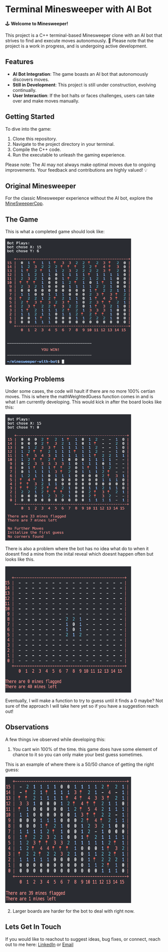 # Terminal Minesweeper with AI Bot

🕹️ **Welcome to Minesweeper!**

This project is a C++ terminal-based Minesweeper clone with an AI bot that strives to find and execute moves autonomously. 🤖 Please note that the project is a work in progress, and is undergoing active development.

## Features

- **AI Bot Integration**: The game boasts an AI bot that autonomously discovers moves.
- **Still in Development**: This project is still under construction, evolving continually.
- **User Interaction**: If the bot halts or faces challenges, users can take over and make moves manually.

## Getting Started

To dive into the game:

1. Clone this repository.
2. Navigate to the project directory in your terminal.
3. Compile the C++ code.
4. Run the executable to unleash the gaming experience.

Please note: The AI may not always make optimal moves due to ongoing improvements. Your feedback and contributions are highly valued! 💡

## Original Minesweeper

For the classic Minesweeper experience without the AI bot, explore the [MineSweeperCpp](https://github.com/AndyNichol3/MineSweeperCpp).

## The Game

This is what a completed game should look like: 

<img src="https://github.com/AndyNichol3/Minesweeper-Bot/blob/main/completedBotGame.png" alt="completed game" width="400" height="400">

## Working Problems

Under some cases, the code will hault if there are no more 100% certian moves. 
This is where the mathWeightedGuess function comes in and is what I am currently developing. 
This would kick in after the board looks like this: 

<img src="https://github.com/AndyNichol3/Minesweeper-Bot/blob/main/botNeedToMakeAGuess.png" alt="completed game" width="400" height="400">

There is also a problem where the bot has no idea what do to when it doesnt find a mine from the inital reveal which doesnt happen often but looks like this. 

<img src="https://github.com/AndyNichol3/Minesweeper-Bot/blob/main/noMinesFound.png" alt="completed game" width="400" height="400">

Eventually, I will make a function to try to guess until it finds a 0 maybe? Not sure of the approach I will take here yet so if you have a suggestion reach out!

## Observations

A few things ive observed while developing this:

1. You cant win 100% of the time. this game does have some element of chance to it so you can only make your best guess sometimes.

This is an example of where there is a 50/50 chance of getting the right guess: 

<img src="https://github.com/AndyNichol3/Minesweeper-Bot/blob/main/50percentchance.png" alt="completed game" width="400" height="400">

2. Larger boards are harder for the bot to deal with right now.

## Lets Get In Touch

If you would like to reachout to suggest ideas, bug fixes, or connect, reach out to me here: 
[LinkedIn](https://www.linkedin.com/in/connectandrewnicholson) or [Email](mailto:andrewtodnicholson@gmail.com)






